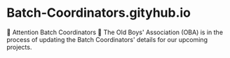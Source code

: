 # Batch-Coordinators.gityhub.io
🛑 Attention Batch Coordinators 🛑  The Old Boys' Association (OBA) is in the process of updating the Batch Coordinators' details for our upcoming projects.
